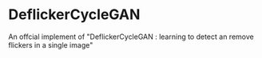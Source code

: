 # DeflickerCycleGAN
An offcial implement of "DeflickerCycleGAN : learning to detect an remove flickers in a single image"
